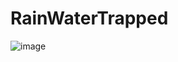 # RainWaterTrapped

![image](https://github.com/user-attachments/assets/ac4b402f-bf44-4710-855e-1f471dc1db6b)
